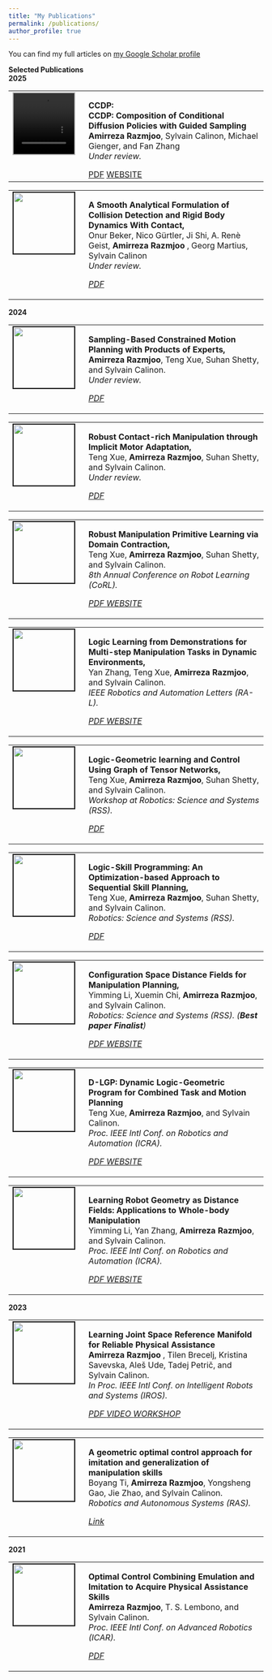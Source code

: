 ```yaml
---
title: "My Publications"
permalink: /publications/
author_profile: true
---
```


You can find my full articles on <a href="https://scholar.google.com/citations?user=yu3z4wcAAAAJ&hl=en"> my Google Scholar profile </a> <br>

<strong>Selected Publications</strong> <br>
<strong>2025</strong> <br>
<table>
  <tbody>
    <tr>
      <td style="width: 120px; height: 120px; vertical-align: top;">
        <video style="float: left; margin-right: 10px; border: 2px solid #bbb;" 
               src="https://amirrazmjoo.github.io/videos/OM.mp4" 
               width="120" height="120" autoplay loop muted>
        </video>
      </td>
      <td style="height: 120px; vertical-align: top;">
        <p>
          <strong>CCDP: </strong><br>
          <strong>CCDP: Composition of Conditional Diffusion Policies with Guided Sampling</strong><br>
          <strong>Amirreza Razmjoo</strong>, Sylvain Calinon, Michael Gienger, and Fan Zhang<br> 
          <i>Under review.</i>
        </p>
        <div class="links">
          <!-- Uncomment and update links when available -->
          <a class="btn btn-info" href="https://arxiv.org/pdf/2503.15386" role="button" target="_blank">PDF</a>
          <a class="btn btn-info" href="https://hri-eu.github.io/ccdp/" role="button" target="_blank">WEBSITE</a>
        </div>
      </td>
    </tr>
  </tbody>
</table>




<table >
<tbody>
<tr> <td style="width:120px; height=120px; vertical-align: top;"> <img style="float: left; margin-right: 10px " src="https://amirrazmjoo.github.io/images/IROS_onur_2025.jpeg" width="120px" height="120px" border="2px solid #bbb"> </td>
<td style= "height=120px; vertical-align: top;"> <p>
<strong> A Smooth Analytical Formulation of Collision Detection and Rigid Body
Dynamics With Contact, </strong> <br>
Onur Beker, Nico Gürtler, Ji Shi, A. Renè Geist, <strong> Amirreza Razmjoo </strong>, Georg Martius,  Sylvain Calinon<br> 
<i> Under review.  <br> 
<div class="links">
    <a class="btn btn-info" href="https://arxiv.org/pdf/2503.11736" role="button" target="_blank"> PDF </a>
    <!-- <a class="btn btn-info" href="https://sites.google.com/view/robustpl/" role="button" target="_blank"> WEBSITE </a> -->
</div>
</i>  </p> </td>
</tr>
</tbody>
</table>





<strong>2024</strong> <br>

<table >
<tbody>
<tr> <td style="width:120px; height=120px; vertical-align: top;"> <img style="float: left; margin-right: 10px " src="https://amirrazmjoo.github.io/images/IJRR_Amir_2024.jpeg" width="120px" height="120px" border="2px solid #bbb"> </td>
<td style= "height=120px; vertical-align: top;"> <p>
<strong> Sampling-Based Constrained Motion Planning with Products of Experts, </strong> <br>
<strong>Amirreza Razmjoo</strong>, Teng Xue, Suhan Shetty, and Sylvain Calinon. <br> 
<i> Under review.  
<br> 
<div class="links">
    <a class="btn btn-info" href="https://arxiv.org/pdf/2412.17462" role="button" target="_blank"> PDF </a>
    <!-- <a class="btn btn-info" href="https://sites.google.com/view/robustpl/" role="button" target="_blank"> WEBSITE </a> -->
</div>
</i>  </p> </td>
</tr>
</tbody>
</table>









<table >
<tbody>
<tr> <td style="width:120px; height=120px; vertical-align: top;"> <img style="float: left; margin-right: 10px " src="https://amirrazmjoo.github.io/images/IJRR_Teng_2024.jpeg" width="120px" height="120px" border="2px solid #bbb"> </td>
<td style= "height=120px; vertical-align: top;"> <p>
<strong> Robust Contact-rich Manipulation through Implicit Motor Adaptation, </strong> <br>
Teng Xue, <strong>Amirreza Razmjoo</strong>, Suhan Shetty, and Sylvain Calinon. <br> 
<i> Under review.  
<br> 
<div class="links">
    <a class="btn btn-info" href="https://arxiv.org/pdf/2412.11829" role="button" target="_blank"> PDF </a>
    <!-- <a class="btn btn-info" href="https://sites.google.com/view/robustpl/" role="button" target="_blank"> WEBSITE </a> -->
</div>
</i>  </p> </td>
</tr>
</tbody>
</table>








<table >
<tbody>
<tr> <td style="width:120px; height=120px; vertical-align: top;"> <img style="float: left; margin-right: 10px " src="https://amirrazmjoo.github.io/images/CoRL_Teng_2024.jpeg" width="120px" height="120px" border="2px solid #bbb"> </td>
<td style= "height=120px; vertical-align: top;"> <p>
<strong> Robust Manipulation Primitive Learning via Domain Contraction, </strong> <br>
Teng Xue, <strong>Amirreza Razmjoo</strong>, Suhan Shetty, and Sylvain Calinon. <br> 
<i> 8th Annual Conference on Robot Learning (CoRL).  
<br> 
<div class="links">
    <a class="btn btn-info" href="https://openreview.net/pdf?id=yNQu9zqx6X" role="button" target="_blank"> PDF </a>
    <a class="btn btn-info" href="https://sites.google.com/view/robustpl/" role="button" target="_blank"> WEBSITE </a>
</div>
</i>  </p> </td>
</tr>
</tbody>
</table>




<table >
<tbody>
<tr> <td style="width:120px; height=120px; vertical-align: top;"> <img style="float: left; margin-right: 10px " src="https://amirrazmjoo.github.io/images/RAL_YAN_2024.jpeg" width="120px" height="120px" border="2px solid #bbb"> </td>
<td style= "height=120px; vertical-align: top;"> <p>
<strong> Logic Learning from Demonstrations for Multi-step Manipulation Tasks in Dynamic Environments, </strong> <br>
Yan Zhang, Teng Xue, <strong>Amirreza Razmjoo</strong>, and Sylvain Calinon. <br> 
<i> IEEE Robotics and Automation Letters (RA-L).  
<br> 
<div class="links">
    <a class="btn btn-info" href="https://arxiv.org/pdf/2404.16138" role="button" target="_blank"> PDF </a>
    <a class="btn btn-info" href="https://github.com/ollieyzhang/Logic-LfD" role="button" target="_blank"> WEBSITE </a>
</div>
</i>  </p> </td>
</tr>
</tbody>
</table>




<table >
<tbody>
<tr> <td style="width:120px; height=120px; vertical-align: top;"> <img style="float: left; margin-right: 10px " src="https://amirrazmjoo.github.io/images/RSS_24_workshop_Teng.png" width="120px" height="120px" border="2px solid #bbb"> </td>
<td style= "height=120px; vertical-align: top;"> <p>
<strong> Logic-Geometric learning and Control Using Graph of Tensor Networks, </strong> <br>
Teng Xue, <strong>Amirreza Razmjoo</strong>, Suhan Shetty, and Sylvain Calinon. <br> 
<i> Workshop at Robotics: Science and Systems (RSS).  
<br> 

<div class="links">
    <a class="btn btn-info" href="https://amirrazmjoo.github.io/files/7_logic_geometric_planning_and_c.pdf" role="button" target="_blank"> PDF </a>
    </div>
 </i>  </p> </td>
</tr>
</tbody>
</table>


<table >
<tbody>
<tr> <td style="width:120px; height=120px; vertical-align: top;"> <img style="float: left; margin-right: 10px " src="https://amirrazmjoo.github.io/images/RSS_24_Teng.jpeg" width="120px" height="120px" border="2px solid #bbb"> </td>
<td style= "height=120px; vertical-align: top;"> <p>
<strong> Logic-Skill Programming: An Optimization-based Approach to Sequential Skill Planning, </strong> <br>
Teng Xue, <strong>Amirreza Razmjoo</strong>, Suhan Shetty, and Sylvain Calinon. <br> 
<i> Robotics: Science and Systems (RSS).  
<br> 
<div class="links">
    <a class="btn btn-info" href="https://enriquecoronadozu.github.io/rssproceedings2024/rss20/p119.pdf" role="button" target="_blank"> PDF </a> 
    </div>
 </i>  </p> </td>
</tr>
</tbody>
</table>


<table >
<tbody>
<tr> <td style="width:120px; height=120px; vertical-align: top;"> <img style="float: left; margin-right: 10px " src="https://amirrazmjoo.github.io/images/RSS_24_Yimming.jpeg" width="120px" height="120px" border="2px solid #bbb"> </td>
<td style= "height=120px; vertical-align: top;"> <p>
<strong> Configuration Space Distance Fields for Manipulation Planning, </strong> <br>
Yimming Li, Xuemin Chi, <strong>Amirreza Razmjoo</strong>, and Sylvain Calinon. <br> 
<i> Robotics: Science and Systems (RSS). (<strong>Best paper Finalist</strong>) 
<br> 
<div class="links">
    <a class="btn btn-info" href="https://enriquecoronadozu.github.io/rssproceedings2024/rss20/p131.pdf" role="button" target="_blank"> PDF </a> 
    <a class="btn btn-info" href="https://github.com/yimingli1998/cdf" role="button" target="_blank"> WEBSITE </a> 
    </div>
 </i>  </p> </td>
</tr>
</tbody>
</table>

<table >
<tbody>
<tr> <td style="width:120px; height=120px; vertical-align: top;"> <img style="float: left; margin-right: 10px " src="https://amirrazmjoo.github.io/images/ICRA24.jpeg" width="120px" height="120px" border="2px solid #bbb"> </td>
<td style= "height=120px; vertical-align: top;"> <p>
<strong> D-LGP: Dynamic Logic-Geometric Program for Combined Task and Motion Planning </strong> <br>
Teng Xue, <strong>Amirreza Razmjoo</strong>, and Sylvain Calinon. <br> 
<i> Proc. IEEE Intl Conf. on Robotics and Automation (ICRA).  
<br> 
<div class="links">
    <a class="btn btn-info" href="https://arxiv.org/pdf/2312.02731.pdf" role="button" target="_blank"> PDF </a> 
    <a class="btn btn-info" href="https://sites.google.com/view/dyn-lgp" role="button" target="_blank"> WEBSITE </a> 
    </div> </i>  </p> </td>
</tr>
</tbody>
</table>

<table >
<tbody>
<tr> <td style="width:120px; height=120px; vertical-align: top;"> <img style="float: left; margin-right: 10px " src="https://amirrazmjoo.github.io/images/ICRA24_yimming.png" width="120px" height="120px" border="2px solid #bbb"> </td>
<td style= "height=120px; vertical-align: top;"> <p>
<strong> Learning Robot Geometry as Distance Fields: Applications to Whole-body Manipulation </strong> <br>
Yimming Li, Yan Zhang, <strong>Amirreza Razmjoo</strong>, and Sylvain Calinon. <br> 
<i> Proc. IEEE Intl Conf. on Robotics and Automation (ICRA). 
<br> 
<div class="links">
    <a class="btn btn-info" href="https://arxiv.org/pdf/2307.00533.pdf" role="button" target="_blank"> PDF </a> 
    <a class="btn btn-info" href="https://github.com/yimingli1998/RDF" role="button" target="_blank"> WEBSITE </a> </div>
</i>  </p> </td>
</tr>
</tbody>
</table>

<strong>2023</strong> <br>
<table >
<tbody>
<tr> <td style="width:120px; height=120px; vertical-align: top;"> <img style="float: left; margin-right: 10px " src="https://amirrazmjoo.github.io/images/IROS_23.png" width="120px" height="120px" border="2px solid #bbb"> </td>
<td style= "height=120px; vertical-align: top;"> <p>
<strong> Learning Joint Space Reference Manifold for Reliable Physical Assistance </strong> <br>
<strong> Amirreza Razmjoo </strong>, Tilen Brecelj, Kristina Savevska, Aleš Ude, Tadej Petrič, and Sylvain Calinon. <br> 
<i> In Proc. IEEE Intl Conf. on Intelligent Robots and Systems (IROS).  
<br> 
<div class="links">
    <a class="btn btn-info" href="https://amirrazmjoo.github.io/files/IROS_23.pdf" role="button" target="_blank"> PDF </a>
     <a class="btn btn-info" href="https://www.youtube.com/watch?v=GQAad6GFPlE" role="button" target="_blank"> VIDEO </a>
      <a class="btn btn-info" href="https://www.dropbox.com/sh/5v774087tdddkbj/AACX07wnUdCV3ha2_WdI5rlNa?dl=0&preview=IROS-EPHRC+2023+4.pdf" role="button" target="_blank"> WORKSHOP </a>
      </div> </i>  </p> </td>
</tr>
</tbody>
</table>

<table >
<tbody>
<tr> <td style="width:120px; height=120px; vertical-align: top;"> <img style="float: left; margin-right: 10px " src="https://amirrazmjoo.github.io/images/RAS23.png" width="120px" height="120px" border="2px solid #bbb"> </td>
<td style= "height=120px; vertical-align: top;"> <p>
<strong> A geometric optimal control approach for imitation and generalization of manipulation skills </strong> <br>
Boyang Ti, <strong>Amirreza Razmjoo</strong>, Yongsheng Gao, Jie Zhao, and Sylvain Calinon. <br> 
<i> Robotics and Autonomous Systems (RAS). 
<br> 
<div class="links">
    <a class="btn btn-info" href="https://www.sciencedirect.com/science/article/abs/pii/S0921889023000520" role="button" target="_blank"> Link </a> </div>  </i>  </p> </td>
</tr>
</tbody>
</table>

<strong>2021</strong> <br>
<table >
<tbody>
<tr> <td style="width:120px; height=120px; vertical-align: top;"> <img style="float: left; margin-right: 10px " src="https://amirrazmjoo.github.io/images/ICAR21.png" width="120px" height="120px" border="2px solid #bbb"> </td>
<td style= "height=120px; vertical-align: top;"> <p>
<strong> Optimal Control Combining Emulation and Imitation to Acquire Physical Assistance Skills</strong> <br>
<strong>Amirreza Razmjoo</strong>, T. S. Lembono, and Sylvain Calinon. <br> 
<i> Proc. IEEE Intl Conf. on Advanced Robotics (ICAR).  
<br> 
<div class="links">
    <a class="btn btn-info" href="https://publications.idiap.ch/attachments/papers/2021/Razmjoo_ICAR_2021.pdf" role="button" target="_blank"> PDF </a> </div> </i>  </p> </td>
</tr>
</tbody>
</table>


